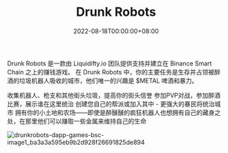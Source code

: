 ﻿---
title: "Drunk Robots"
description: "DRUNK ROBOTS 是 BSC 上的一款靠游戏赚钱的游戏。

生存并占领被醉醺醺的机器人占领的城市。"
date: 2022-08-18T00:00:00+08:00
lastmod: 2022-08-18T00:00:00+08:00
draft: false
authors: ["boogArno"]
featuredImage: "drunk-robots.png"
tags: ["NFT Games","Drunk Robots"]
categories: ["nfts"]
nfts: ["NFT Games"]
blockchain: "BSC"
website: "https://drunk-robots.com"
twitter: "https://twitter.com/drunk_robots"
discord: "https://discord.com/invite/drunk-robots"
telegram: "https://t.me/drunkrobots_chat"
github: ""
youtube: "https://www.youtube.com/c/DrunkRobotsGame"
twitch: ""
facebook: "https://www.facebook.com/drunkrobotnft"
instagram: "https://www.instagram.com/drunk_robots"
reddit: ""
medium: "https://drunk-robots.medium.com"
steam: ""
gitbook: ""
googleplay: ""
appstore: ""
status: "Live"
weight: 
lightgallery: true
toc: true
pinned: false
recommend: false
recommend1: false
---
Drunk Robots 是一款由 Liquidifty.io 团队提供支持并建立在 Binance Smart Chain 之上的赚钱游戏。
在 Drunk Robots 中，你的主要任务是生存并占领被醉酒的垃圾机器人吸收的城市，他们唯一的兴趣是 $METAL 啤酒和暴力。

  收集机器人、枪支和其他街头垃圾，提高你的街头信誉
  参加PVP对战，参加醉酒比赛，展示谁在这里统治
  创建您自己的帮派或加入其中 - 更强大的暴民将统治城市
  拥有你的小土地和农场——即使是醉醺醺的疯狂机器人也想拥有自己的藏身之处，在那里他们可以赚取一些金属来维持自己的生命

![drunkrobots-dapp-games-bsc-image1_ba3a3a595eb9b2d928f26691825de894](drunkrobots-dapp-games-bsc-image1_ba3a3a595eb9b2d928f26691825de894.png)